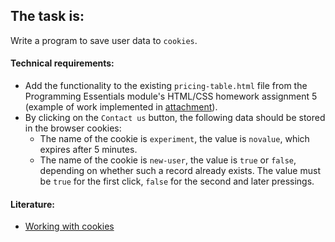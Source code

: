 ## The task is:

Write a program to save user data to `cookies`.

#### Technical requirements:
- Add the functionality to the existing `pricing-table.html` file from the Programming Essentials module's HTML/CSS homework assignment 5 (example of work implemented in [attachment](./pricing-table.html)).
- By clicking on the `Contact us` button, the following data should be stored in the browser cookies:
  - The name of the cookie is `experiment`, the value is `novalue`, which expires after 5 minutes.
  - The name of the cookie is `new-user`, the value is `true` or `false`, depending on whether such a record already exists. The value must be `true` for the first click, `false` for the second and later pressings.

#### Literature:
- [Working with cookies](http://javascript.info/cookie)
